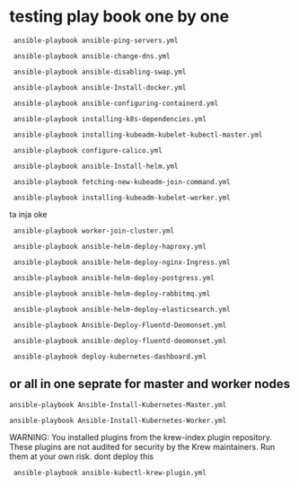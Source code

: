  # testing play book one by one

```
 ansible-playbook ansible-ping-servers.yml
```
```
 ansible-playbook ansible-change-dns.yml
```
```
 ansible-playbook ansible-disabling-swap.yml
```
```
 ansible-playbook ansible-Install-docker.yml
```
```
 ansible-playbook ansible-configuring-containerd.yml
```
```
 ansible-playbook installing-k8s-dependencies.yml
```
```
 ansible-playbook installing-kubeadm-kubelet-kubectl-master.yml
```
```
 ansible-playbook configure-calico.yml
```
```
 ansible-playbook ansible-Install-helm.yml
```
```
 ansible-playbook fetching-new-kubeadm-join-command.yml
```
```
 ansible-playbook installing-kubeadm-kubelet-worker.yml
```

ta inja oke 

```
 ansible-playbook worker-join-cluster.yml
```
```
 ansible-playbook ansible-helm-deploy-haproxy.yml
```
```
 ansible-playbook ansible-helm-deploy-nginx-Ingress.yml
```
```
 ansible-playbook ansible-helm-deploy-postgress.yml
```
```
 ansible-playbook ansible-helm-deploy-rabbitmq.yml
```
```
 ansible-playbook ansible-helm-deploy-elasticsearch.yml
```
```
 ansible-playbook Ansible-Deploy-Fluentd-Deomonset.yml
```
```
 ansible-playbook ansible-deploy-fluentd-deomonset.yml
```
```
 ansible-playbook deploy-kubernetes-dashboard.yml
```


## or all in one seprate for master and worker nodes
```
ansible-playbook Ansible-Install-Kubernetes-Master.yml
```
```
ansible-playbook Ansible-Install-Kubernetes-Worker.yml
```


WARNING: You installed plugins from the krew-index plugin repository.
   These plugins are not audited for security by the Krew maintainers.
   Run them at your own risk. 
dont deploy this 
```
 ansible-playbook ansible-kubectl-krew-plugin.yml
```












